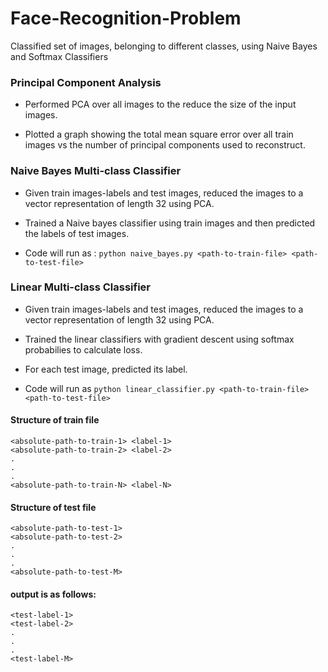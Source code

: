 # Face-Recognition-Problem
Classified set of images, belonging to different classes, using Naive Bayes and Softmax Classifiers


### Principal Component Analysis

- Performed PCA over all images to the reduce the size of the input images. 

- Plotted a graph showing the total mean square error over all train images
  vs the number of principal components used to reconstruct.


### Naive Bayes Multi-class Classifier

- Given train images-labels and test images, reduced the images to a vector
  representation of length 32 using PCA.
  
- Trained a Naive bayes classifier using train images and then predicted the
  labels of test images.
  
- Code will run as : `python naive_bayes.py <path-to-train-file> <path-to-test-file>`

### Linear Multi-class Classifier

- Given train images-labels and test images, reduced the images to a vector
  representation of length 32 using PCA.
  
- Trained  the linear classifiers with gradient descent using softmax probabilies to calculate loss.
- For each test image, predicted its label.

- Code will run as `python linear_classifier.py <path-to-train-file> <path-to-test-file>`

#### Structure of train file
```
<absolute-path-to-train-1> <label-1>
<absolute-path-to-train-2> <label-2>
.
.
.
<absolute-path-to-train-N> <label-N>
```

#### Structure of test file
```
<absolute-path-to-test-1>
<absolute-path-to-test-2>
.
.
.
<absolute-path-to-test-M>
```

#### output is as follows:
```
<test-label-1>
<test-label-2>
.
.
.
<test-label-M>
```
